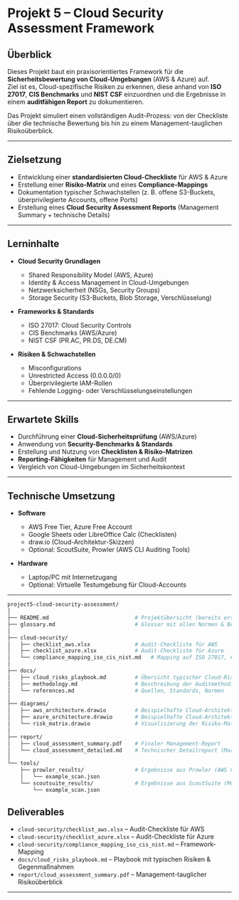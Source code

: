# Projekt 5 – Cloud Security Assessment Framework

## Überblick
Dieses Projekt baut ein praxisorientiertes Framework für die **Sicherheitsbewertung von Cloud-Umgebungen** (AWS & Azure) auf.  
Ziel ist es, Cloud-spezifische Risiken zu erkennen, diese anhand von **ISO 27017**, **CIS Benchmarks** und **NIST CSF** einzuordnen und die Ergebnisse in einem **auditfähigen Report** zu dokumentieren.  

Das Projekt simuliert einen vollständigen Audit-Prozess: von der Checkliste über die technische Bewertung bis hin zu einem Management-tauglichen Risikoüberblick.  

---

## Zielsetzung
- Entwicklung einer **standardisierten Cloud-Checkliste** für AWS & Azure  
- Erstellung einer **Risiko-Matrix** und eines **Compliance-Mappings**  
- Dokumentation typischer Schwachstellen (z. B. offene S3-Buckets, überprivilegierte Accounts, offene Ports)  
- Erstellung eines **Cloud Security Assessment Reports** (Management Summary + technische Details)  

---

## Lerninhalte
- **Cloud Security Grundlagen**
  - Shared Responsibility Model (AWS, Azure)
  - Identity & Access Management in Cloud-Umgebungen
  - Netzwerksicherheit (NSGs, Security Groups)
  - Storage Security (S3-Buckets, Blob Storage, Verschlüsselung)

- **Frameworks & Standards**
  - ISO 27017: Cloud Security Controls
  - CIS Benchmarks (AWS/Azure)
  - NIST CSF (PR.AC, PR.DS, DE.CM)

- **Risiken & Schwachstellen**
  - Misconfigurations
  - Unrestricted Access (0.0.0.0/0)
  - Überprivilegierte IAM-Rollen
  - Fehlende Logging- oder Verschlüsselungseinstellungen

---

## Erwartete Skills
- Durchführung einer **Cloud-Sicherheitsprüfung** (AWS/Azure)  
- Anwendung von **Security-Benchmarks & Standards**  
- Erstellung und Nutzung von **Checklisten & Risiko-Matrizen**  
- **Reporting-Fähigkeiten** für Management und Audit  
- Vergleich von Cloud-Umgebungen im Sicherheitskontext  

---

## Technische Umsetzung
- **Software**
  - AWS Free Tier, Azure Free Account
  - Google Sheets oder LibreOffice Calc (Checklisten)
  - draw.io (Cloud-Architektur-Skizzen)
  - Optional: ScoutSuite, Prowler (AWS CLI Auditing Tools)

- **Hardware**
  - Laptop/PC mit Internetzugang
  - Optional: Virtuelle Testumgebung für Cloud-Accounts

---
```bash
project5-cloud-security-assessment/
│
├── README.md                           # Projektübersicht (bereits erstellt)
├── glossary.md                         # Glossar mit allen Normen & Begriffen
│
├── cloud-security/
│   ├── checklist_aws.xlsx              # Audit-Checkliste für AWS
│   ├── checklist_azure.xlsx            # Audit-Checkliste für Azure
│   └── compliance_mapping_iso_cis_nist.md   # Mapping auf ISO 27017, CIS Benchmarks, NIST CSF
│
├── docs/
│   ├── cloud_risks_playbook.md         # Übersicht typischer Cloud-Risiken & Gegenmaßnahmen
│   ├── methodology.md                  # Beschreibung der Auditmethodik & Tools
│   └── references.md                   # Quellen, Standards, Normen
│
├── diagrams/
│   ├── aws_architecture.drawio         # Beispielhafte Cloud-Architektur (AWS)
│   ├── azure_architecture.drawio       # Beispielhafte Cloud-Architektur (Azure)
│   └── risk_matrix.drawio              # Visualisierung der Risiko-Matrix
│
├── report/
│   ├── cloud_assessment_summary.pdf    # Finaler Management-Report
│   └── cloud_assessment_detailed.md    # Technischer Detailreport (Markdown)
│
└── tools/
    ├── prowler_results/                # Ergebnisse aus Prowler (AWS CLI Audit Tool)
    │   └── example_scan.json
    └── scoutsuite_results/             # Ergebnisse aus ScoutSuite (Multi-Cloud)
        └── example_scan.json
```

## Deliverables
- `cloud-security/checklist_aws.xlsx` – Audit-Checkliste für AWS  
- `cloud-security/checklist_azure.xlsx` – Audit-Checkliste für Azure  
- `cloud-security/compliance_mapping_iso_cis_nist.md` – Framework-Mapping  
- `docs/cloud_risks_playbook.md` – Playbook mit typischen Risiken & Gegenmaßnahmen  
- `report/cloud_assessment_summary.pdf` – Management-tauglicher Risikoüberblick  

---

 
